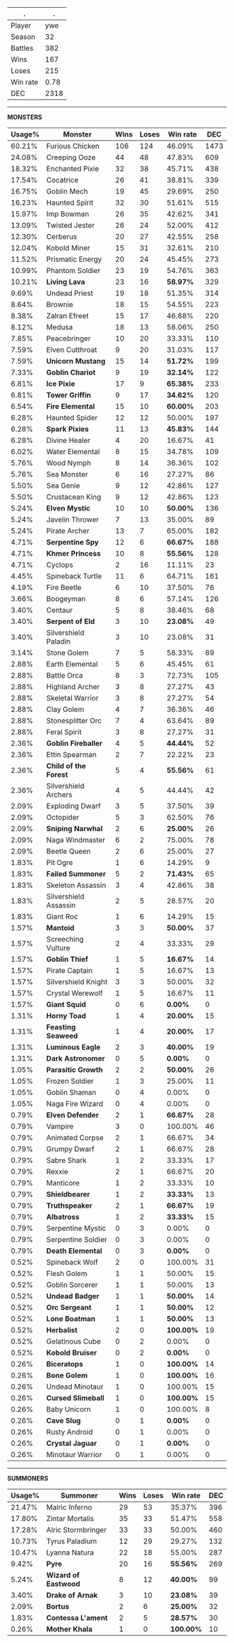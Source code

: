 .|.
|-|-
Player|ywe
Season|32
Battles|382
Wins|167
Loses|215
Win rate|0.78
DEC|2318

---
**MONSTERS**

Usage%|Monster|Wins|Loses|Win rate|DEC|
-|-|-|-|-|-|
60.21%|Furious Chicken|106|124|46.09%|1473|
24.08%|Creeping Ooze|44|48|47.83%|609|
18.32%|Enchanted Pixie|32|38|45.71%|438|
17.54%|Cocatrice|26|41|38.81%|339|
16.75%|Goblin Mech|19|45|29.69%|250|
16.23%|Haunted Spirit|32|30|51.61%|515|
15.97%|Imp Bowman|26|35|42.62%|341|
13.09%|Twisted Jester|26|24|52.00%|412|
12.30%|Cerberus|20|27|42.55%|258|
12.04%|Kobold Miner|15|31|32.61%|210|
11.52%|Prismatic Energy|20|24|45.45%|273|
10.99%|Phantom Soldier|23|19|54.76%|363|
10.21%|**Living Lava**|23|16|**58.97%**|329|
9.69%|Undead Priest|19|18|51.35%|314|
8.64%|Brownie|18|15|54.55%|223|
8.38%|Zalran Efreet|15|17|46.88%|220|
8.12%|Medusa|18|13|58.06%|250|
7.85%|Peacebringer|10|20|33.33%|110|
7.59%|Elven Cutthroat|9|20|31.03%|117|
7.59%|**Unicorn Mustang**|15|14|**51.72%**|199|
7.33%|**Goblin Chariot**|9|19|**32.14%**|122|
6.81%|**Ice Pixie**|17|9|**65.38%**|233|
6.81%|**Tower Griffin**|9|17|**34.62%**|120|
6.54%|**Fire Elemental**|15|10|**60.00%**|203|
6.28%|Haunted Spider|12|12|50.00%|197|
6.28%|**Spark Pixies**|11|13|**45.83%**|144|
6.28%|Divine Healer|4|20|16.67%|41|
6.02%|Water Elemental|8|15|34.78%|109|
5.76%|Wood Nymph|8|14|36.36%|102|
5.76%|Sea Monster|6|16|27.27%|86|
5.50%|Sea Genie|9|12|42.86%|127|
5.50%|Crustacean King|9|12|42.86%|123|
5.24%|**Elven Mystic**|10|10|**50.00%**|136|
5.24%|Javelin Thrower|7|13|35.00%|89|
5.24%|Pirate Archer|13|7|65.00%|182|
4.71%|**Serpentine Spy**|12|6|**66.67%**|188|
4.71%|**Khmer Princess**|10|8|**55.56%**|128|
4.71%|Cyclops|2|16|11.11%|23|
4.45%|Spineback Turtle|11|6|64.71%|161|
4.19%|Fire Beetle|6|10|37.50%|76|
3.66%|Boogeyman|8|6|57.14%|126|
3.40%|Centaur|5|8|38.46%|68|
3.40%|**Serpent of Eld**|3|10|**23.08%**|49|
3.40%|Silvershield Paladin|3|10|23.08%|31|
3.14%|Stone Golem|7|5|58.33%|89|
2.88%|Earth Elemental|5|6|45.45%|61|
2.88%|Battle Orca|8|3|72.73%|105|
2.88%|Highland Archer|3|8|27.27%|43|
2.88%|Skeletal Warrior|3|8|27.27%|54|
2.88%|Clay Golem|4|7|36.36%|46|
2.88%|Stonesplitter Orc|7|4|63.64%|89|
2.88%|Feral Spirit|3|8|27.27%|31|
2.36%|**Goblin Fireballer**|4|5|**44.44%**|52|
2.36%|Ettin Spearman|2|7|22.22%|23|
2.36%|**Child of the Forest**|5|4|**55.56%**|61|
2.36%|Silvershield Archers|4|5|44.44%|42|
2.09%|Exploding Dwarf|3|5|37.50%|39|
2.09%|Octopider|5|3|62.50%|76|
2.09%|**Sniping Narwhal**|2|6|**25.00%**|26|
2.09%|Naga Windmaster|6|2|75.00%|78|
2.09%|Beetle Queen|2|6|25.00%|27|
1.83%|Pit Ogre|1|6|14.29%|9|
1.83%|**Failed Summoner**|5|2|**71.43%**|65|
1.83%|Skeleton Assassin|3|4|42.86%|38|
1.83%|Silvershield Assassin|2|5|28.57%|20|
1.83%|Giant Roc|1|6|14.29%|15|
1.57%|**Mantoid**|3|3|**50.00%**|37|
1.57%|Screeching Vulture|2|4|33.33%|29|
1.57%|**Goblin Thief**|1|5|**16.67%**|14|
1.57%|Pirate Captain|1|5|16.67%|13|
1.57%|Silvershield Knight|3|3|50.00%|32|
1.57%|Crystal Werewolf|1|5|16.67%|11|
1.57%|**Giant Squid**|0|6|**0.00%**|0|
1.31%|**Horny Toad**|1|4|**20.00%**|15|
1.31%|**Feasting Seaweed**|1|4|**20.00%**|17|
1.31%|**Luminous Eagle**|2|3|**40.00%**|19|
1.31%|**Dark Astronomer**|0|5|**0.00%**|0|
1.05%|**Parasitic Growth**|2|2|**50.00%**|26|
1.05%|Frozen Soldier|1|3|25.00%|11|
1.05%|Goblin Shaman|0|4|0.00%|0|
1.05%|Naga Fire Wizard|0|4|0.00%|0|
0.79%|**Elven Defender**|2|1|**66.67%**|28|
0.79%|Vampire|3|0|100.00%|46|
0.79%|Animated Corpse|2|1|66.67%|34|
0.79%|Grumpy Dwarf|2|1|66.67%|28|
0.79%|Sabre Shark|1|2|33.33%|17|
0.79%|Rexxie|2|1|66.67%|20|
0.79%|Manticore|1|2|33.33%|10|
0.79%|**Shieldbearer**|1|2|**33.33%**|13|
0.79%|**Truthspeaker**|2|1|**66.67%**|19|
0.79%|**Albatross**|1|2|**33.33%**|15|
0.79%|Serpentine Mystic|0|3|0.00%|0|
0.79%|Serpentine Soldier|0|3|0.00%|0|
0.79%|**Death Elemental**|0|3|**0.00%**|0|
0.52%|Spineback Wolf|2|0|100.00%|31|
0.52%|Flesh Golem|1|1|50.00%|15|
0.52%|Goblin Sorcerer|1|1|50.00%|13|
0.52%|**Undead Badger**|1|1|**50.00%**|14|
0.52%|**Orc Sergeant**|1|1|**50.00%**|12|
0.52%|**Lone Boatman**|1|1|**50.00%**|13|
0.52%|**Herbalist**|2|0|**100.00%**|19|
0.52%|Gelatinous Cube|0|2|0.00%|0|
0.52%|**Kobold Bruiser**|0|2|**0.00%**|0|
0.26%|**Biceratops**|1|0|**100.00%**|14|
0.26%|**Bone Golem**|1|0|**100.00%**|16|
0.26%|Undead Minotaur|1|0|100.00%|15|
0.26%|**Cursed Slimeball**|1|0|**100.00%**|15|
0.26%|Baby Unicorn|1|0|100.00%|8|
0.26%|**Cave Slug**|0|1|**0.00%**|0|
0.26%|Rusty Android|0|1|0.00%|0|
0.26%|**Crystal Jaguar**|0|1|**0.00%**|0|
0.26%|Minotaur Warrior|0|1|0.00%|0|

---
**SUMMONERS**

Usage%|Summoner|Wins|Loses|Win rate|DEC|
-|-|-|-|-|-|
21.47%|Malric Inferno|29|53|35.37%|396|
17.80%|Zintar Mortalis|35|33|51.47%|558|
17.28%|Alric Stormbringer|33|33|50.00%|460|
10.73%|Tyrus Paladium|12|29|29.27%|132|
10.47%|Lyanna Natura|22|18|55.00%|287|
9.42%|**Pyre**|20|16|**55.56%**|269|
5.24%|**Wizard of Eastwood**|8|12|**40.00%**|99|
3.40%|**Drake of Arnak**|3|10|**23.08%**|39|
2.09%|**Bortus**|2|6|**25.00%**|32|
1.83%|**Contessa L'ament**|2|5|**28.57%**|30|
0.26%|**Mother Khala**|1|0|**100.00%**|10|

